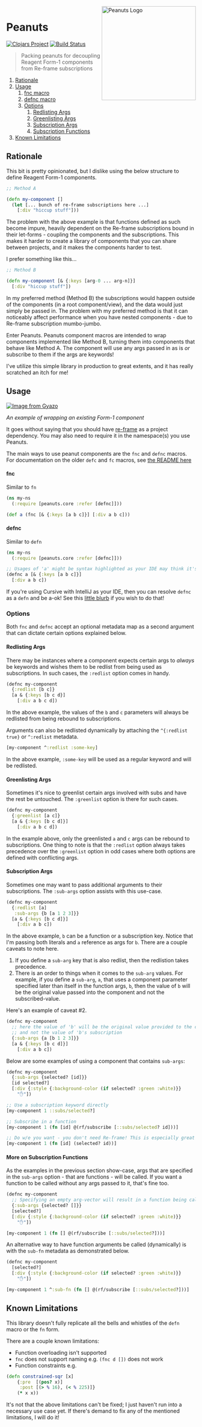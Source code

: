 <img src="https://i.gyazo.com/6b5da1a1dfaf5bbdc5e8e478431c6281.png" alt="Peanuts Logo" title="Peanuts" align="right" width="250px" />

# Peanuts

[![Clojars Project](https://img.shields.io/clojars/v/peanuts.svg)](https://clojars.org/peanuts) [![Build Status](https://travis-ci.org/sansarip/peanuts.svg?branch=master)](https://travis-ci.org/sansarip/peanuts) 

> Packing peanuts for decoupling Reagent Form-1 components from Re-frame subscriptions

1. [Rationale](#rationale)
2. [Usage](#usage)
    1. [fnc macro](#fnc)
    2. [defnc macro](#defnc)
    3. [Options](#options)
        1. [Redlisting Args](#redlisting-args)
        2. [Greenlisting Args](#greenlisting-args)
        3. [Subscription Args](#subscription-args)
        4. [Subscription Functions](#subscription-functions)
3. [Known Limitations](#limitations)

## Rationale <a name="rationale"></a>

This bit is pretty opinionated, but I dislike using the below structure to define Reagent Form-1 components.

```clojure
;; Method A

(defn my-component []
  (let [... bunch of re-frame subscriptions here ...]
    [:div "hiccup stuff"]))
```

The problem with the above example is that functions defined as such become impure, heavily dependent on the Re-frame subscriptions bound in their let-forms - coupling the components and the subscriptions. This makes it harder to create a library of components that you can share between projects, and it makes the components harder to test.

I prefer something like this...

```clojure
;; Method B

(defn my-component [& {:keys [arg-0 ... arg-n]}]
  [:div "hiccup stuff"])
```

In my preferred method (Method B) the subscriptions would happen outside of the components (in a root component/view), and the data would just simply be passed in. The problem with my preferred method is that it can noticeably affect performance when you have nested components - due to Re-frame subscription mumbo-jumbo.

Enter Peanuts. Peanuts component macros are intended to wrap components implemented like Method B, turning them into components that behave like Method A. The component will use any args passed in as is _or_ subscribe to them if the args are keywords!

I've utilize this simple library in production to great extents, and it has really scratched an itch for me!

## Usage <a name="usage"></a>

[![Image from Gyazo](https://i.gyazo.com/541408228e8a9a313b99f5278d59caef.gif)](https://gyazo.com/541408228e8a9a313b99f5278d59caef)

*An example of wrapping an existing Form-1 component*

It goes without saying that you should have [re-frame](https://github.com/Day8/re-frame) as a project dependency. You may also need to require it in the namespace(s) you use Peanuts. 

The main ways to use peanut components are the `fnc` and `defnc` macros. 
For documentation on the older `defc` and `fc` macros, see [the README here](https://github.com/sansarip/peanuts/tree/7b9718519760c254942c2df2eeb5aa52e4ec2181)

#### fnc <a name="fnc"></a>

Similar to `fn`

```clojure
(ns my-ns
  (:require [peanuts.core :refer [defnc]]))

(def a (fnc [& {:keys [a b c]}] [:div a b c]))
```

#### defnc <a name="defnc"></a>

Similar to `defn`

```clojure
(ns my-ns 
  (:require [peanuts.core :refer [defnc]]))

;; Usages of 'a' might be syntax highlighted as your IDE may think it's undefined
(defnc a [& {:keys [a b c]}]
  [:div a b c])
```

If you're using Cursive with IntelliJ as your IDE, then you can resolve `defnc` as a `defn` and be a-ok! 
See this [little blurb](https://cursive-ide.com/userguide/macros.html) if you wish to do that!

### Options <a name="options"></a>

Both `fnc` and `defnc` accept an optional metadata map as a second argument that can dictate certain options 
explained below.

#### Redlisting Args <a name="redlisting-args"></a>

There may be instances where a component expects certain args to _always_ be keywords and wishes them to be redlist from being used as subscriptions. In such cases, the `:redlist` option comes in handy.

```clojure
(defnc my-component
  {:redlist [b c]}
  [a & {:keys [b c d}]
    [:div a b c d])
```

In the above example, the values of the `b` and `c` parameters will always be redlisted from being rebound to subscriptions.

Arguments can also be redlisted dynamically by attaching the `^{:redlist true}` or `^:redlist` metadata.

```clojure
[my-component ^:redlist :some-key]
```

In the above example, `:some-key` will be used as a regular keyword and will be redlisted.

#### Greenlisting Args <a name="greenlisting-args"></a>

Sometimes it's nice to greenlist certain args involved with subs and have the rest be untouched. The `:greenlist` option is there for such cases.

```clojure
(defnc my-component
  {:greenlist [a c]}
  [a & {:keys [b c d]}]
    [:div a b c d])
```

In the example above, only the greenlisted `a` and `c` args can be rebound to subscriptions. 
One thing to note is that the `:redlist` option always takes precedence over the `:greenlist` option in odd cases where both 
options are defined with conflicting args. 

#### Subscription Args <a name="subscription-args"></a>

Sometimes one may want to pass additional arguments to their subscriptions. The `:sub-args` option assists with this use-case.

```clojure
(defnc my-component
  {:redlist [a]
   :sub-args {b [a 1 2 3]}}
  [a & {:keys [b c d]}]
    [:div a b c])
```

In the above example, `b` can be a function or a subscription key. Notice that I'm passing both literals and `a` reference as args for `b`. There are a couple caveats to note here.

1. If you define a `sub-arg` key that is also redlist, then the redlistion takes precedence.
2. There is an order to things when it comes to the `sub-arg` values. For example, if you define a `sub-arg`, `a`, that uses a component parameter specified later than itself in the function args, `b`, then the value of `b` will be the original value passed into the component and not the subscribed-value.

Here's an example of caveat #2.

```clojure
(defnc my-component
  ;; here the value of 'b' will be the original value provided to the component in 'a's subscription args
  ;; and not the value of 'b's subscription
  {:sub-args {a [b 1 2 3]}}
  [a & {:keys [b c d]}]
    [:div a b c])
```

Below are some examples of using a component that contains `sub-args`:

```clojure
(defnc my-component
  {:sub-args {selected? [id]}}
  [id selected?]
  [:div {:style {:background-color (if selected? :green :white)}} 
    "✋"])

;; Use a subscription keyword directly
[my-component 1 ::subs/selected?]

;; Subscribe in a function
[my-component 1 (fn [id] @(rf/subscribe [::subs/selected? id]))]

;; Do w/e you want - you don't need Re-frame! This is especially great for testing components!
[my-component 1 (fn [id] (selected? id))]
```

#### More on Subscription Functions <a name="subscription-functions"></a>

As the examples in the previous section show-case, args that are specified in the `sub-args` option - that are functions - will be called. If you want a function to be called without any args passed to it, that's fine too.

```clojure
(defnc my-component
  ;; Specifying an empty arg-vector will result in a function being called without any args as one might expect
  {:sub-args {selected? []}}
  [selected?]
  [:div {:style {:background-color (if selected? :green :white)}} 
    "✋"])

[my-component 1 (fn [] @(rf/subscribe [::subs/selected?]))]
```

An alternative way to have function arguments be called (dynamically) is with the `sub-fn` metadata 
as demonstrated below.

```clojure
(defnc my-component
  [selected?]
  [:div {:style {:background-color (if selected? :green :white)}} 
    "✋"])

[my-component 1 ^:sub-fn (fn [] @(rf/subscribe [::subs/selected?]))]
```

## Known Limitations <a name="limitations"></a>

This library doesn't fully replicate all the bells and whistles of the `defn` macro or the `fn` form. 

There are a couple known limitations:

* Function overloading isn't supported
* `fnc` does not support naming e.g. `(fnc d [])` does not work
* Function constraints e.g.

```clojure
(defn constrained-sqr [x]
    {:pre  [(pos? x)]
     :post [(> % 16), (< % 225)]}
    (* x x))
```

It's not that the above limitations can't be fixed; I just haven't run into a necessary use case yet. If there's demand to fix any of the mentioned limitations, I will do it!
